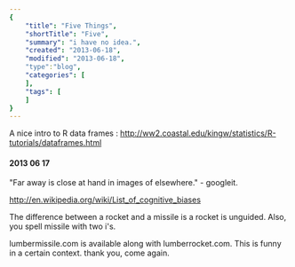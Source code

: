 ```yaml
---
{
    "title": "Five Things",
    "shortTitle": "Five",
    "summary": "i have no idea.",
    "created": "2013-06-18",
    "modified": "2013-06-18",
    "type":"blog",
    "categories": [
    ],
    "tags": [
    ]
}
---
```

A nice intro to R data frames : <http://ww2.coastal.edu/kingw/statistics/R-tutorials/dataframes.html>

#### 2013 06 17

"Far away is close at hand in images of elsewhere." - googleit.

<http://en.wikipedia.org/wiki/List_of_cognitive_biases>

The difference between a rocket and a missile is a rocket is unguided.  Also, you spell missile with two i's.

lumbermissile.com is available along with lumberrocket.com. This is funny in a certain context. thank you, come again.
